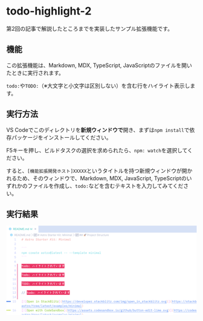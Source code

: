 # todo-highlight-2

第2回の記事で解説したところまでを実装したサンプル拡張機能です。

## 機能

この拡張機能は、Markdown, MDX, TypeScript, JavaScriptのファイルを開いたときに実行されます。

`todo:`や`TODO:`（※大文字と小文字は区別しない）を含む行をハイライト表示します。

## 実行方法

VS Codeでこのディレクトリを**新規ウィンドウで**開き、まずは`npm install`で依存パッケージをインストールしてください。

F5キーを押し、ビルドタスクの選択を求められたら、`npm: watch`を選択してください。

すると、`[機能拡張開発ホスト]XXXXX`というタイトルを持つ新規ウィンドウが開かれるため、そのウィンドウで、Markdown, MDX, JavaScript, TypeScriptのいずれかのファイルを作成し、`todo:`などを含むテキストを入力してみてください。

## 実行結果

![](https://raw.githubusercontent.com/codegrid/2023-vscode-extension/main/todo-highlight-2/doc/assets/highlight-todo.png)
